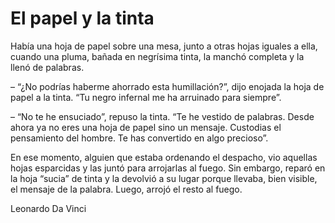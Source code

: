 # El papel y la tinta

Había una hoja de papel sobre una mesa, junto a otras hojas iguales a ella, cuando una pluma, bañada en negrísima tinta, la manchó completa y la llenó de palabras.

– “¿No podrías haberme ahorrado esta humillación?”, dijo enojada la hoja de papel a la tinta. “Tu negro infernal me ha arruinado para siempre”.

– “No te he ensuciado”, repuso la tinta. “Te he vestido de palabras. Desde ahora ya no eres una hoja de papel sino un mensaje. Custodias el pensamiento del hombre. Te has convertido en algo precioso”.

En ese momento, alguien que estaba ordenando el despacho, vio aquellas hojas esparcidas y las juntó para arrojarlas al fuego. Sin embargo, reparó en la hoja “sucia” de tinta y la devolvió a su lugar porque llevaba, bien visible, el mensaje de la palabra. Luego, arrojó el resto al fuego.

Leonardo Da Vinci